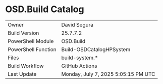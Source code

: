 ﻿# OSD.Build Catalog

| | |
|-|-|
| Owner | David Segura |
| Build Version | 25.7.7.2 |
| PowerShell Module | OSD.Build |
| PowerShell Function | Build-OSDCatalogHPSystem |
| Files | build-system.* |
| Build Workflow | GitHub Actions |
| Last Update | Monday, July 7, 2025 5:05:15 PM UTC |
